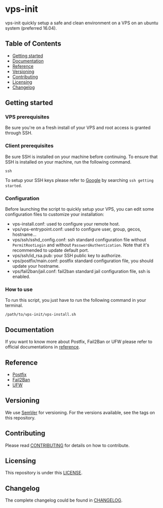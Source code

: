 # vps-init

vps-init quickly setup a safe and clean environment on a VPS on an ubuntu system (preferred 16.04).

## Table of Contents

* [Getting started](#getting-started)
* [Documentation](#documentation)
* [Reference](#reference)
* [Versioning](#versioning)
* [Contributing](#contributing)
* [Licensing](#licensing)
* [Changelog](#changelog)

## Getting started

### VPS prerequisites

Be sure you're on a fresh install of your VPS and root access is granted through SSH.

### Client prerequisites

Be sure SSH is installed on your machine before continuing. To ensure that SSH is installed on your machine, run the following command.

``` shell
ssh
```

To setup your SSH keys please refer to [Google][google] by searching `ssh getting started`.

### Configuration

Before launching the script to quickly setup your VPS, you can edit some configuration files to customize your installation:

* vps-install.conf: used to configure your remote host.
* vps/vps-entrypoint.conf: used to configure user, group, gecos, hostname...
* vps/ssh/sshd_config.conf: ssh standard configuration file without `PermitRootLogin` and without `PasswordAuthentication`. Note that it's recommended to update default port.
* vps/ssh/id_rsa.pub: your SSH public key to authorize.
* vps/postfix/main.conf: postfix standard configuration file, you should update your hostname.
* vps/fail2ban/jail.conf: fail2ban standard jail configuration file, ssh is enabled.

### How to use

To run this script, you just have to run the following command in your terminal.

``` shell
/path/to/vps-init/vps-install.sh
```

## Documentation

If you want to know more about Postfix, Fail2Ban or UFW please refer to official documentations in [reference](#reference).

## Reference

* [Postfix][postfix]
* [Fail2Ban][fail2ban]
* [UFW][ufw]

## Versioning

We use [SemVer][semver] for versioning. For the versions available, see the tags on this repository.

## Contributing

Please read [CONTRIBUTING][contributing] for details on how to contribute.

## Licensing

This repository is under this [LICENSE][license].

## Changelog

The complete changelog could be found in [CHANGELOG][changelog].

[google]: https://www.google.com/search?q=ssh+getting+started
[postfix]: http://www.postfix.org
[fail2ban]: https://www.fail2ban.org
[ufw]: https://wiki.ubuntu.com/UncomplicatedFirewall

[semver]: http://semver.org
[contributing]: CONTRIBUTING.md
[license]: LICENSE.md
[changelog]: CHANGELOG.md
